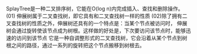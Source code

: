 SplayTree是一种二叉排序树，它能在O(log n)内完成插入、查找和删除操作。
(01) 伸展树属于二叉查找树，即它具有和二叉查找树一样的性质
(02)除了拥有二叉查找树的性质之外，伸展树还具有的一个特点是：当某个节点被访问时，
伸展树会通过旋转使该节点成为树根。这样做的好处是，下次要访问该节点时，能够迅速的访问到该节点
它是一种自调整形式的二叉查找树，它会沿着从某个节点到树根之间的路径，通过一系列的旋转把这个节点搬移到树根去。
